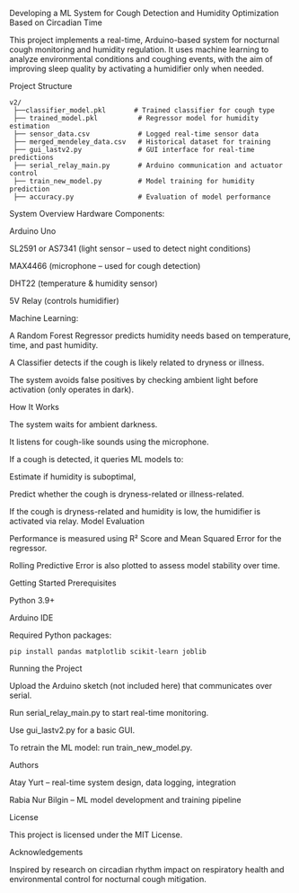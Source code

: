 Developing a ML System for Cough Detection and Humidity Optimization Based on Circadian Time

This project implements a real-time, Arduino-based system for nocturnal cough monitoring and humidity regulation. It uses machine learning to analyze environmental conditions and coughing events, with the aim of improving sleep quality by activating a humidifier only when needed.


Project Structure

    v2/
     ├──classifier_model.pkl       # Trained classifier for cough type
     ├── trained_model.pkl          # Regressor model for humidity estimation
     ├── sensor_data.csv            # Logged real-time sensor data
     ├── merged_mendeley_data.csv   # Historical dataset for training
     ├── gui_lastv2.py              # GUI interface for real-time predictions
     ├── serial_relay_main.py       # Arduino communication and actuator control
     ├── train_new_model.py         # Model training for humidity prediction
     ├── accuracy.py                # Evaluation of model performance



System Overview
 Hardware Components:

   Arduino Uno

   SL2591 or AS7341 (light sensor – used to detect night conditions)

   MAX4466 (microphone – used for cough detection)

   DHT22 (temperature & humidity sensor)

   5V Relay (controls humidifier)

 Machine Learning:

  A Random Forest Regressor predicts humidity needs based on temperature, time, and past humidity.

  A Classifier detects if the cough is likely related to dryness or illness.

  The system avoids false positives by checking ambient light before activation (only operates in dark).


  
How It Works

The system waits for ambient darkness.

It listens for cough-like sounds using the microphone.

  If a cough is detected, it queries ML models to:

   Estimate if humidity is suboptimal,

   Predict whether the cough is dryness-related or illness-related.

   If the cough is dryness-related and humidity is low, the humidifier is activated via relay.
Model Evaluation

   Performance is measured using R² Score and Mean Squared Error for the regressor.

   Rolling Predictive Error is also plotted to assess model stability over time.


Getting Started
 Prerequisites

   Python 3.9+

   Arduino IDE

   Required Python packages:
   
    pip install pandas matplotlib scikit-learn joblib


Running the Project

   Upload the Arduino sketch (not included here) that communicates over serial.

   Run serial_relay_main.py to start real-time monitoring.

   Use gui_lastv2.py for a basic GUI.

   To retrain the ML model: run train_new_model.py.


Authors

  Atay Yurt – real-time system design, data logging, integration

  Rabia Nur Bilgin – ML model development and training pipeline


License

This project is licensed under the MIT License.


Acknowledgements

Inspired by research on circadian rhythm impact on respiratory health and environmental control for nocturnal cough mitigation.
